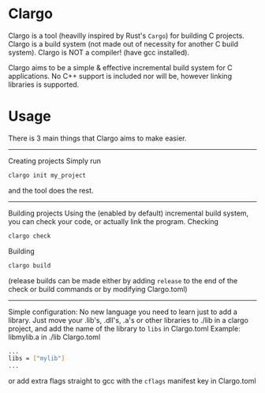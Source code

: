 # Clargo
Clargo is a tool (heavilly inspired by Rust's `Cargo`) for building C projects.
Clargo is a build system (not made out of necessity for another C build system).
Clargo is NOT a compiler! (have gcc installed).

Clargo aims to be a simple & effective incremental build system for C applications. No C++ support is included nor will be, however linking libraries is supported.

# Usage
There is 3 main things that Clargo aims to make easier.

---

Creating projects
Simply run 
```sh
clargo init my_project
```
and the tool does the rest.

---

Building projects
Using the (enabled by default) incremental build system, you can check your code, or actually link the program.
Checking
```sh
clargo check
```
Building
```sh
clargo build
```
(release builds can be made either by adding `release` to the end of the check or build commands or by modifying Clargo.toml)

---

Simple configuration:
No new language you need to learn just to add a library.
Just move your .lib's, .dll's, .a's or other libraries to ./lib in a clargo project, and add the name of the library to `libs` in Clargo.toml
Example:
libmylib.a in ./lib
Clargo.toml
```sh
...
libs = ["mylib"]
...
```
or add extra flags straight to gcc with the `cflags` manifest key in Clargo.toml